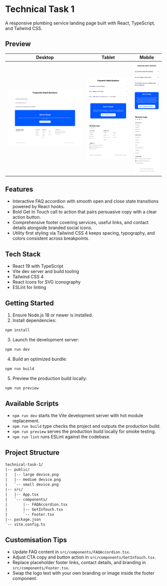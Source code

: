 # Technical Task 1

A responsive plumbing service landing page built with React, TypeScript, and Tailwind CSS.

## Preview

| Desktop | Tablet | Mobile |
| --- | --- | --- |
| ![Desktop preview](public/large%20device.png) | ![Tablet preview](public/medium%20device.png) | ![Mobile preview](public/small%20device.png) |

## Features

- Interactive FAQ accordion with smooth open and close state transitions powered by React hooks.
- Bold Get In Touch call to action that pairs persuasive copy with a clear action button.
- Comprehensive footer covering services, useful links, and contact details alongside branded social icons.
- Utility first styling via Tailwind CSS 4 keeps spacing, typography, and colors consistent across breakpoints.

## Tech Stack

- React 19 with TypeScript
- Vite dev server and build tooling
- Tailwind CSS 4
- React Icons for SVG iconography
- ESLint for linting

## Getting Started

1. Ensure Node.js 18 or newer is installed.
2. Install dependencies:

```bash
npm install
```

3. Launch the development server:

```bash
npm run dev
```

4. Build an optimized bundle:

```bash
npm run build
```

5. Preview the production build locally:

```bash
npm run preview
```

## Available Scripts

- `npm run dev` starts the Vite development server with hot module replacement.
- `npm run build` type checks the project and outputs the production build.
- `npm run preview` serves the production build locally for smoke testing.
- `npm run lint` runs ESLint against the codebase.

## Project Structure

```
technical-task-1/
|-- public/
|   |-- large device.png
|   |-- medium device.png
|   `-- small device.png
|-- src/
|   |-- App.tsx
|   `-- components/
|       |-- FAQAccordion.tsx
|       |-- GetInTouch.tsx
|       `-- Footer.tsx
|-- package.json
`-- vite.config.ts
```

## Customisation Tips

- Update FAQ content in `src/components/FAQAccordion.tsx`.
- Adjust CTA copy and button action in `src/components/GetInTouch.tsx`.
- Replace placeholder footer links, contact details, and branding in `src/components/Footer.tsx`.
- Swap the logo text with your own branding or image inside the footer component.
